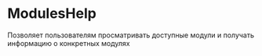 # ModulesHelp
Позволяет пользователям просматривать доступные модули и получать информацию о конкретных модулях
